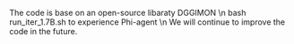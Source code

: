 The code is base on an open-source libaraty DGGIMON  \n
bash run_iter_1.7B.sh to experience Phi-agent \n
We will continue to improve the code in the future.

